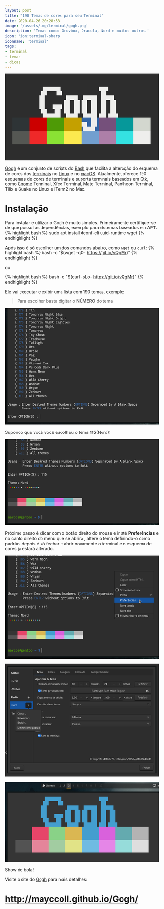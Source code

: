 ```yaml
---
layout: post
title: "190 Temas de cores para seu Terminal"
date: 2020-04-26 20:28:53
image: '/assets/img/terminal/gogh.png'
description: 'Temas como: Gruvbox, Dracula, Nord e muitos outros.'
icon: 'ion:terminal-sharp'
iconname: 'terminal'
tags:
- terminal
- temas
- dicas
---
```


![190 Temas de cores para seu Terminal](/assets/img/terminal/gogh.png)


[Gogh](http://mayccoll.github.io/Gogh/) é um conjunto de scripts do [Bash](https://terminalroot.com.br) que facilita a alteração do esquema de cores dos [terminais](https://terminalroot.com.br/tags#terminal) no [Linux](https://terminalroot.com.br/tags#linux) e no [macOS](https://terminalroot.com.br/tags#macos). Atualmente, oferece 190 esquemas de cores de terminais e suporta terminais baseados em Gtk, como [Gnome](https://terminalroot.com.br/tags#gnome) Terminal, Xfce Terminal, Mate Terminal, Pantheon Terminal, Tilix e Guake no Linux e iTerm2 no Mac.

# Instalação

Para instalar e utilizar o Gogh é muito simples. Primeiramente certifique-se de que possui as dependências, exemplo para sistemas baseados em APT:
{% highlight bash %}
sudo apt install dconf-cli uuid-runtime wget
{% endhighlight %}

Após isso é só escolher um dos comandos abaixo, como `wget` ou `curl`:
{% highlight bash %}
bash -c  "$(wget -qO- https://git.io/vQgMr)"
{% endhighlight %}

ou

{% highlight bash %}
 bash -c  "$(curl -sLo- https://git.io/vQgMr)" 
{% endhighlight %}

Ele vai executar e exibir uma lista com 190 temas, exemplo:
> Para escolher  basta digitar o **NÚMERO** do tema

![Gogh escolha do tema](/assets/img/terminal/escolha-o-tema.png)

Supondo que você você escolheu o tema **115**(Nord):

![Nord Theme](/assets/img/terminal/alterando-o-tema.png)

Próximo passo é clicar com o botão direito do mouse e ir até **Preferências** e no canto direito do menu que se abrirá , altere o tema definindo-o como padrão, depois é só fechar e abrir novamente o terminal e o esquema de cores já estará alterado.

![Preferências](/assets/img/terminal/preferencias.png)

![Definir como padrão](/assets/img/terminal/definindo-como-padrao.png)

![Tema alterado](/assets/img/terminal/tema-alterado.png)

Show de bola!

Visite o site do [Gogh](http://mayccoll.github.io/Gogh/) para mais detalhes:
# <http://mayccoll.github.io/Gogh/>



